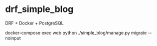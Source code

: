 # drf_simple_blog
DRF + Docker + PostgreSQL 


docker-compose exec web python ./simple_blog/manage.py migrate --noinput